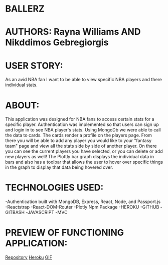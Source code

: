 # BALLERZ 
# AUTHORS: Rayna Williams AND Nikddimos Gebregiorgis 

# USER STORY:
As an avid NBA fan I want to be able to view specific NBA players and there individual stats.

# ABOUT:
This application was designed for NBA fans to access certain stats for a specific player. Authentication was implemented so that users can sign up and login in to see NBA player's stats. Using MongoDb we were able to call the data to cards. The cards render a profile on the players page. From there you will be able to add any player you would like to your "fantasy team" page and view all the stats side by side of another player.
On there you can see the current players you have selected, or you can delete or add new players as well! The Plottly bar graph displays the individual data in bars and also has a toolbar that allows the user to hover over specific things in the graph to display that data being hovered over.

# TECHNOLOGIES USED: 
-Authentication  built with MongoDB, Express, React, Node, and Passport.js 
-Reactstrap
-React-DOM-Router
-Plotly Npm Package
-HEROKU
-GITHUB
-GITBASH
-JAVASCRIPT
-MVC

# PREVIEW OF FUNCTIONING APPLICATION:
[Repository](https://github.com/raynawilliams1993/ballerz)
[Heroku]()
[GIF]()